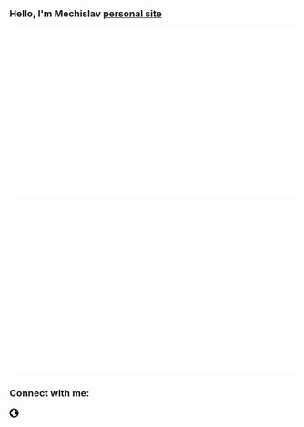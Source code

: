### Hello, I'm Mechislav [personal site](https://pugavkomm.github.io/#/)

![image](https://github.com/Pugavkomm/Pugavkomm-github-stats/blob/master/generated/languages.svg) 
 
![image](https://github.com/Pugavkomm/Pugavkomm-github-stats/blob/master/generated/overview.svg)

### Connect with me:
[![website_logo](https://raw.githubusercontent.com/iconic/open-iconic/master/svg/globe.svg)]()

![<img align="left" alt="codeSTACKr.com" width="22px" src="https://raw.githubusercontent.com/iconic/open-iconic/master/svg/globe.svg" />]()

